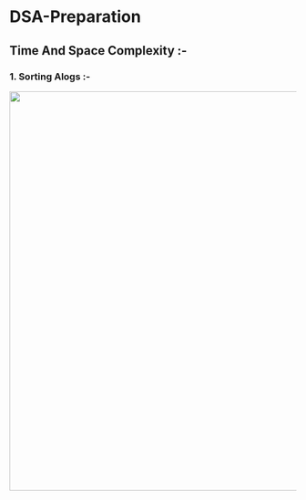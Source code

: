 # DSA-Preparation


## Time And Space Complexity :-

### 1. Sorting Alogs :-


<img src="https://user-images.githubusercontent.com/53625989/176729742-1cb18aac-d65f-4bb0-bc2a-89bb763537a9.png" width="700px"/>
